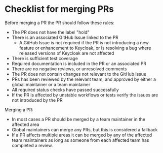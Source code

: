 # Checklist for merging PRs

Before merging a PR the PR should follow these rules:

* The PR does not have the label "hold"
* There is an associated GitHub Issue linked to the PR
  * A GitHub Issue is not required if the PR is not introducing a new feature or enhancement to Keycloak, or is resolving a bug where released versions of Keycloak are not affected
* There is sufficient test coverage
* Required documentation is included in the PR or an associated PR
* There are no negative reviews, or unresolved comments
* The PR does not contain changes not relevant to the GitHub Issue
* PRs has been reviewed by the relevant team, and approved by either a global maintainer or a team maintainer
* All required status checks have passed successfully
* If the PR is affected by unstable workflows or tests verify the issues are not introduced by the PR

Merging a PR:

* In most cases a PR should be merged by a team maintainer in the affected area
* Global maintainers can merge any PRs, but this is considered a fallback
* If a PR affects multiple areas it can be merged by any of the affected team maintainers as long as someone from each affected team has completed a review.

